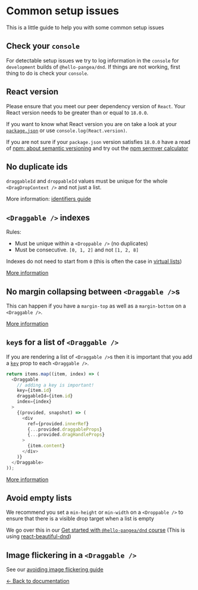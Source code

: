 # Common setup issues

This is a little guide to help you with some common setup issues

## Check your `console`

For detectable setup issues we try to log information in the `console` for `development` builds of `@hello-pangea/dnd`. If things are not working, first thing to do is check your `console`.

## React version

Please ensure that you meet our peer dependency version of `React`. Your React version needs to be greater than or equal to `18.0.0`.

If you want to know what React version you are on take a look at your [`package.json`](https://docs.npmjs.com/files/package.json) or use `console.log(React.version)`.

If you are not sure if your `package.json` version satisfies `18.0.0` have a read of [npm: about semantic versioning](https://docs.npmjs.com/about-semantic-versioning) and try out the [npm sermver calculator](https://semver.npmjs.com/)

## No duplicate ids

`draggableId` and `droppableId` values must be unique for the whole `<DragDropContext />` and not just a list.

More information: [identifiers guide](/docs/guides/identifiers.md)

## `<Draggable />` indexes

Rules:

- Must be unique within a `<Droppable />` (no duplicates)
- Must be consecutive. `[0, 1, 2]` and not `[1, 2, 8]`

Indexes do not need to start from `0` (this is often the case in [virtual lists](/docs/patterns/virtual-lists.md))

[More information](/docs/api/draggable.md#draggable-props)

## No margin collapsing between `<Draggable />`s

This can happen if you have a `margin-top` as well as a `margin-bottom` on a `<Draggable />`.

[More information](/docs/api/draggable.md#unsupported-margin-setups)

## `key`s for a list of `<Draggable />`

If you are rendering a list of `<Draggable />`s then it is important that you add a [`key`](https://reactjs.org/docs/lists-and-keys.html) prop to each `<Draggable />`.

```js
return items.map((item, index) => (
  <Draggable
    // adding a key is important!
    key={item.id}
    draggableId={item.id}
    index={index}
  >
    {(provided, snapshot) => (
      <div
        ref={provided.innerRef}
        {...provided.draggableProps}
        {...provided.dragHandleProps}
      >
        {item.content}
      </div>
    )}
  </Draggable>
));
```

[More information](/docs/api/draggable.md)

## Avoid empty lists

We recommend you set a `min-height` or `min-width` on a `<Droppable />` to ensure that there is a visible drop target when a list is empty

We go over this in our [Get started with `@hello-pangea/dnd` course](https://egghead.io/lessons/react-move-items-between-columns-with-react-beautiful-dnd-using-ondragend) (This is using [react-beautiful-dnd](https://github.com/atlassian/react-beautiful-dnd))

## Image flickering in a `<Draggable />`

See our [avoiding image flickering guide](/docs/guides/avoiding-image-flickering.md)

[← Back to documentation](/README.md#documentation-)
